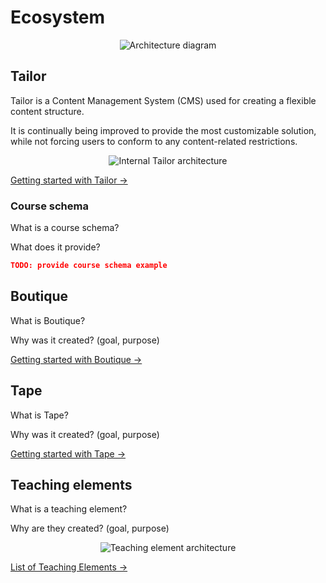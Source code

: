 # Ecosystem

<div align="center">
  <img :src="$withBase('/architecture.png')" alt="Architecture diagram"/>
</div>

## Tailor

<p>
  Tailor is a Content Management System (CMS)
  used for creating a flexible content structure.
</p>
<p>
  It is continually being improved to provide the most customizable solution,
  while not forcing users to conform to any content-related restrictions.
</p>

<div align="center">
  <img :src="$withBase('/tailor.png')" alt="Internal Tailor architecture"/>
</div>

[Getting started with Tailor →](/guide-tailor/)

### Course schema

<p>What is a course schema?</p>
<p>What does it provide?</p>

``` json
TODO: provide course schema example
```

## Boutique

<p>What is Boutique?</p>
<p>Why was it created? (goal, purpose)</p>

[Getting started with Boutique →](/guide-boutique/)

## Tape

<p>What is Tape?</p>
<p>Why was it created? (goal, purpose)</p>

[Getting started with Tape →](/guide-tape/)

## Teaching elements

<p>What is a teaching element?</p>
<p>Why are they created? (goal, purpose)</p>

<div align="center">
  <img src="/" alt="Teaching element architecture"/>
</div>

[List of Teaching Elements →](/teaching-elements/)
